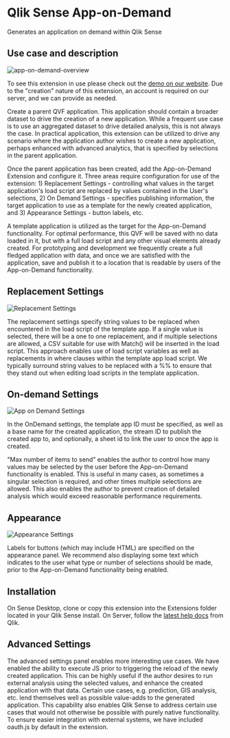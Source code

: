 # Qlik Sense App-on-Demand

Generates an application on demand within Qlik Sense

Use case and description
------------------------

![app-on-demand-overview](https://cloud.githubusercontent.com/assets/3495140/13952787/c9fb2e9e-f00e-11e5-977a-81081708d141.png)

To see this extension in use please check out the [demo on our website](http://www.bardess.com/library/demos/app-on-demand/).  Due to the "creation" nature of this extension, an account is required on our server, and we can provide as needed.

Create a parent QVF application.  This application should contain a broader dataset to drive the creation of a new application.  While a frequent use case is to use an aggregated dataset to drive detailed analysis, this is not always the case.  In practical application, this extension can be utilized to drive any scenario where the application author wishes to create a new application, perhaps enhanced with advanced analytics, that is specified by selections in the parent application.

Once the parent application has been created, add the App-on-Demand Extension and configure it.  Three areas require configuration for use of the extension: 1) Replacement Settings - controlling what values in the target application's load script are replaced by values contained in the User's selections, 2) On Demand Settings - specifies publishing information, the target application to use as a template for the newly created application, and 3) Appearance Settings - button labels, etc.

A template application is utilized as the target for the App-on-Demand functionality.  For optimal performance, this QVF will be saved with no data loaded in it, but with a full load script and any other visual elements already created.  For prototyping and development we frequently create a full fledged application with data, and once we are satisfied with the application, save and publish it to a location that is readable by users of the App-on-Demand functionality.

Replacement Settings
--------------------
![Replacement Settings](https://cloud.githubusercontent.com/assets/3495140/13952275/e7e2f340-f00b-11e5-910c-57aa0e97c059.png "Replacement Settings")


The replacement settings specify string values to be replaced when encountered in the load script of the template app.  If a single value is selected, there will be a one to one replacement, and if multiple selections are allowed, a CSV suitable for use with Match() will be inserted in the load script.  This approach enables use of load script variables as well as replacements in where clauses within the template app load script.
We typically surround string values to be replaced with a %% to ensure that they stand out when editing load scripts in the template application.

On-demand Settings
------------------
![App on Demand Settings](https://cloud.githubusercontent.com/assets/3495140/13952274/e7e0fb1c-f00b-11e5-9e96-fcd89ad0da67.png "App on Demand Settings")


In the OnDemand settings, the template app ID must be specified, as well as a base name for the created application, the stream ID to publish the created app to, and optionally, a sheet id to link the user to once the app is created.

"Max number of items to send" enables the author to control how many values may be selected by the user before the App-on-Demand functionality is enabled.  This is useful in many cases, as sometimes a singular selection is required, and other times multiple selections are allowed.  This also enables the author to prevent creation of detailed analysis which would exceed reasonable performance requirements.

Appearance
----------
![Appearance Settings](https://cloud.githubusercontent.com/assets/3495140/13952276/e7e51a58-f00b-11e5-90d7-bd1d24525c37.png "Appearance Settings")


Labels for buttons (which may include HTML) are specified on the appearance panel.  We recommend also displaying some text which indicates to the user what type or number of selections should be made, prior to the App-on-Demand functionality being enabled.


Installation
------------
On Sense Desktop, clone or copy this extension into the Extensions folder located in your Qlik Sense install. On Server, follow the [latest help docs](http://help.qlik.com/en-US/sense/2.2/Subsystems/ManagementConsole/Content/import-extensions.htm) from Qlik.

Advanced Settings
-----------------
The advanced settings panel enables more interesting use cases.  We have enabled the ability to execute JS prior to triggering the reload of the newly created application.  This can be highly useful if the author desires to run external analysis using the selected values, and enhance the created application with that data.  Certain use cases, e.g. prediction, GIS analysis, etc. lend themselves well as possible value-adds to the generated application.  This capability also enables Qlik Sense to address certain use cases that would not otherwise be possible with purely native functionality.  To ensure easier integration with external systems, we have included oauth.js by default in the extension.
